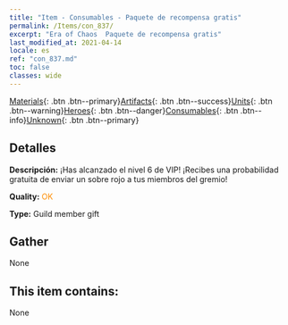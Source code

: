 ```yaml
---
title: "Item - Consumables - Paquete de recompensa gratis"
permalink: /Items/con_837/
excerpt: "Era of Chaos  Paquete de recompensa gratis"
last_modified_at: 2021-04-14
locale: es
ref: "con_837.md"
toc: false
classes: wide
---
```

 [Materials](/es/Items/){: .btn .btn--primary}[Artifacts](/es/Items/Artifacts/){: .btn .btn--success}[Units](/es/Items/Units/){: .btn .btn--warning}[Heroes](/es/Items/Heroes/){: .btn .btn--danger}[Consumables](/es/Items/Consumables/){: .btn .btn--info}[Unknown](/es/Items/Unknown/){: .btn .btn--primary}

## Detalles
 **Descripción:** ¡Has alcanzado el nivel 6 de VIP! ¡Recibes una probabilidad gratuita de enviar un sobre rojo a tus miembros del gremio!

 **Quality:** <span style="color: #FF8C00">OK</span>

 **Type:** Guild member gift

## Gather

  None

## This item contains:

  None

